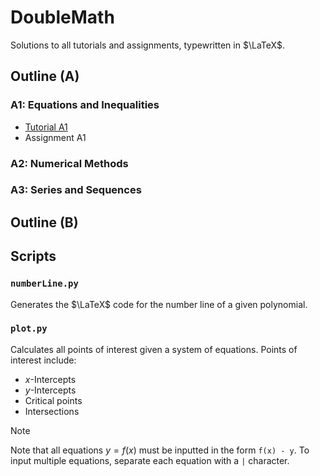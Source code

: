 # DoubleMath

Solutions to all tutorials and assignments, typewritten in $\LaTeX$.

## Outline (A)

### A1: Equations and Inequalities

- [Tutorial A1](A/A1/Tutorial/Tutorial%20A1.pdf)
- Assignment A1

### A2: Numerical Methods

### A3: Series and Sequences

## Outline (B)

## Scripts 

### `numberLine.py`

Generates the $\LaTeX$ code for the number line of a given polynomial.

### `plot.py`

Calculates all points of interest given a system of equations. Points of interest include:

- $x$-Intercepts
- $y$-Intercepts
- Critical points
- Intersections

> [!NOTE]
> Note that all equations $y = f(x)$ must be inputted in the form `f(x) - y`.
> To input multiple equations, separate each equation with a `|` character.
